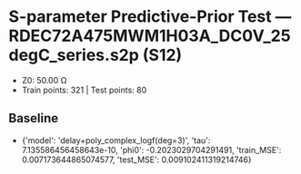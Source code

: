 # S-parameter Predictive-Prior Test — RDEC72A475MWM1H03A_DC0V_25degC_series.s2p (S12)
- Z0: 50.00 Ω
- Train points: 321  |  Test points: 80

## Baseline
- {'model': 'delay+poly_complex_logf(deg=3)', 'tau': 7.135586456458643e-10, 'phi0': -0.2023029704291491, 'train_MSE': 0.007173644865074577, 'test_MSE': 0.009102411319214746}